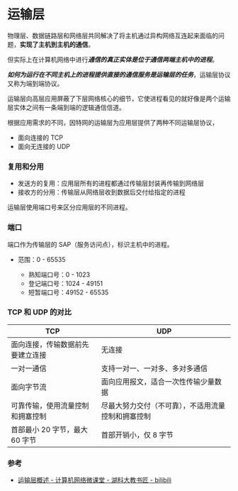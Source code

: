 # 运输层

物理层、数据链路层和网络层共同解决了将主机通过异构网络互连起来面临的问题，**实现了主机到主机的通信**。

但实际上在计算机网络中进行***通信的真正实体是位于通信两端主机中的进程***。

***如何为运行在不同主机上的进程提供直接的通信服务是运输层的任务***，运输层协议又称为端到端协议。

运输层向高层应用屏蔽了下层网络核心的细节，它使进程看见的就好像是两个运输层实体之间有一条端到端的逻辑通信信道。

根据应用需求的不同，因特网的运输层为应用层提供了两种不同运输层协议，
- 面向连接的 TCP
- 面向无连接的 UDP


### 复用和分用

- 发送方的复用：应用层所有的进程都通过传输层封装再传输到网络层
- 接收方的分用：传输层从网络层收到数据后交付给指定的进程

运输层使用端口号来区分应用层的不同进程。

### 端口

端口作为传输层的 SAP（服务访问点），标识主机中的进程。

- 范围：0 - 65535

    - 熟知端口号：0 - 1023
    - 登记端口号：1024 - 49151
    - 短暂端口号：49152 - 65535


### TCP 和 UDP 的对比

| TCP | UDP |
| -- | -- |
| 面向连接，传输数据前先要建立连接 | 无连接 |
| 一对一通信 | 支持一对一、一对多、多对多通信 |
| 面向字节流 | 面向应用报文，适合一次性传输少量数据 |
| 可靠传输，使用流量控制和拥塞控制 | 尽最大努力交付（不可靠），不适用流量控制和拥塞控制 |
| 首部最小 20 字节，最大 60 字节 | 首部开销小，仅 8 字节 |



### 参考

- [运输层概述 - 计算机网络微课堂 - 湖科大教书匠 - bilibili](https://www.bilibili.com/video/BV1c4411d7jb?p=57)